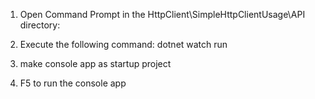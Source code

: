1. Open Command Prompt in the HttpClient\SimpleHttpClientUsage\API directory:
2. Execute the following command:
    dotnet watch run


3. make console app as startup project
4. F5 to run the console app
